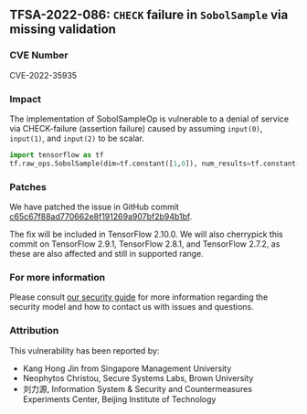 ## TFSA-2022-086: `CHECK` failure in `SobolSample` via missing validation

### CVE Number
CVE-2022-35935

### Impact
The implementation of SobolSampleOp is vulnerable to a denial of service via CHECK-failure (assertion failure) caused by assuming `input(0)`, `input(1)`, and `input(2)` to be scalar.
```python
import tensorflow as tf
tf.raw_ops.SobolSample(dim=tf.constant([1,0]), num_results=tf.constant([1]), skip=tf.constant([1]))
```

### Patches
We have patched the issue in GitHub commit [c65c67f88ad770662e8f191269a907bf2b94b1bf](https://github.com/tensorflow/tensorflow/commit/c65c67f88ad770662e8f191269a907bf2b94b1bf).


The fix will be included in TensorFlow 2.10.0. We will also cherrypick this commit on TensorFlow 2.9.1, TensorFlow 2.8.1, and TensorFlow 2.7.2, as these are also affected and still in supported range.


### For more information
Please consult [our security guide](https://github.com/tensorflow/tensorflow/blob/master/SECURITY.md) for more information regarding the security model and how to contact us with issues and questions.


### Attribution
This vulnerability has been reported by:
- Kang Hong Jin from Singapore Management University
- Neophytos Christou, Secure Systems Labs, Brown University
- 刘力源, Information System & Security and Countermeasures Experiments Center, Beijing Institute of Technology
